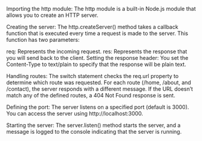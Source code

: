 Importing the http module: The http module is a built-in Node.js module that allows you to create an HTTP server.

Creating the server: The http.createServer() method takes a callback function that is executed every time a request is made to the server. This function has two parameters:

req: Represents the incoming request.
res: Represents the response that you will send back to the client.
Setting the response header: You set the Content-Type to text/plain to specify that the response will be plain text.

Handling routes: The switch statement checks the req.url property to determine which route was requested. For each route (/home, /about, and /contact), the server responds with a different message. If the URL doesn’t match any of the defined routes, a 404 Not Found response is sent.

Defining the port: The server listens on a specified port (default is 3000). You can access the server using http://localhost:3000.

Starting the server: The server.listen() method starts the server, and a message is logged to the console indicating that the server is running.

